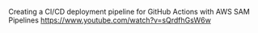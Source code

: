 Creating a CI/CD deployment pipeline for GitHub Actions with AWS SAM Pipelines
https://www.youtube.com/watch?v=sQrdfhGsW6w
